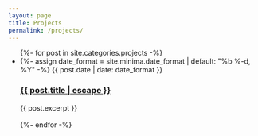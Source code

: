 ```yaml
---
layout: page
title: Projects
permalink: /projects/
---
```


<ul class="post-list">
      {%- for post in site.categories.projects -%}
      <li>
        {%- assign date_format = site.minima.date_format | default: "%b %-d, %Y" -%}
        <span class="post-meta">{{ post.date | date: date_format }}</span>
        <h3>
          <a class="post-link" href="{{ post.url | relative_url }}">
            {{ post.title | escape }}
          </a>
        </h3>
        {{ post.excerpt }}
      </li>
      <br>
      {%- endfor -%}
    </ul>